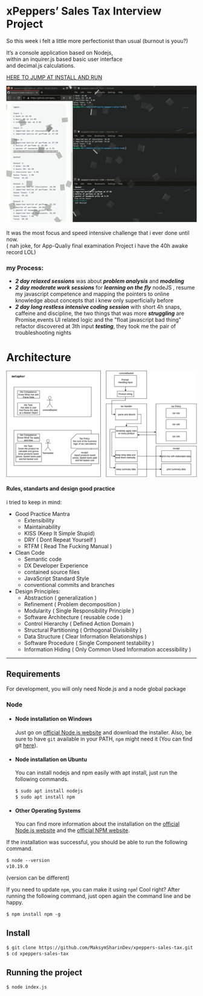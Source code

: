 # xPeppers’ Sales Tax Interview Project 
So this week i felt a little more perfectionist than usual (burnout is youu?)

It’s a console application based on Nodejs, <br>
within an inquirer.js based basic user interface <br>
and  decimal.js calculations.

[HERE TO JUMP AT INSTALL AND RUN](#Requirements)  

![Preview](./docsMedia/preview.gif)
<br><br>
It was the most focus and speed intensive challenge that i ever done until now. <br>
( nah joke, for App-Qualiy final examination Project i have the 40h awake record LOL)   
 
### my Process:

- ***2 day relaxed sessions*** was about ***problem analysis*** and ***modeling***
- ***2 day moderate work sessions*** for ***learning on the fly*** nodeJS , 
  resume my javascript competence and mapping the pointers 
  to online knowledge about concepts that i knew only superficially before
- ***2 day long restless intensive coding session*** with short 4h snaps, caffeine 
  and discipline, the two things that was more ***struggling*** are Promise,events UI related 
  logic and the "float javascript bad thing" refactor discovered at 3th input ***testing***,
  they took me the pair of troubleshooting nights 

 # Architecture

![Architecture](./docsMedia/architecture.png)

 #### Rules, standarts and design good practice 
i tried to keep in mind:

- Good Practice Mantra
    - Extensibility
    - Maintainability
    - KISS (Keep It Simple Stupid)
    - DRY ( Dont Repeat Yourself )
    - RTFM ( Read The Fucking Manual )
- Clean Code
    - Semantic code 
    - DX Developer Experience 
    - contained source files
    - JavaScript Standard Style
    - conventional commits and branches
- Design Principles:  
    - Abstraction               ( generalization )
    - Refinement                ( Problem decomposition ) 
    - Modularity                ( Single Responsibility Principle )
    - Software Architecture     ( reusable code )
    - Control Hierarchy         ( Defined Action Domain )
    - Structural Partitioning   ( Orthogonal Divisibility )
    - Data Structure            ( Clear Information Relationships )
    - Software Procedure        ( Single Component testability ) 
    - Information Hiding        ( Only Common Used Information accessibility )
---
## Requirements

For development, you will only need Node.js and a node global package

### Node
- #### Node installation on Windows

  Just go on [official Node.js website](https://nodejs.org/) and download the installer.
Also, be sure to have `git` available in your PATH, `npm` might need it (You can find git [here](https://git-scm.com/)).

- #### Node installation on Ubuntu

  You can install nodejs and npm easily with apt install, just run the following commands.

      $ sudo apt install nodejs
      $ sudo apt install npm

- #### Other Operating Systems
  You can find more information about the installation on the [official Node.js website](https://nodejs.org/) and the [official NPM website](https://npmjs.org/).

If the installation was successful, you should be able to run the following command.

    $ node --version
    v10.19.0
(version can be different)

If you need to update `npm`, you can make it using `npm`! Cool right? After running the following command, just open again the command line and be happy.

    $ npm install npm -g



## Install

    $ git clone https://github.com/MaksymSharinDev/xpeppers-sales-tax.git
    $ cd xpeppers-sales-tax
    

## Running the project

    $ node index.js

